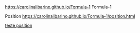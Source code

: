 https://carolinalibarino.github.io/Formula-1
Formula-1

Position
https://carolinalibarino.github.io/Formula-1/position.html
        <p> <a href="position.html">teste position</a></p>
